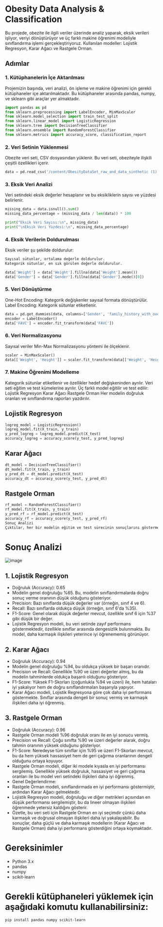 # Obesity Data Analysis & Classification
Bu projede, obezite ile ilgili veriler üzerinde analiz yaparak, eksik verileri işliyor, veriyi dönüştürüyor ve üç farklı makine öğrenimi modeliyle sınıflandırma işlemi gerçekleştiriyoruz. Kullanılan modeller: Lojistik Regresyon, Karar Ağacı ve Rastgele Orman.

## Adımlar
### 1. Kütüphanelerin İçe Aktarılması
Projemizin başında, veri analizi, ön işleme ve makine öğrenimi için gerekli kütüphaneler içe aktarılmaktadır. Bu kütüphaneler arasında pandas, numpy, ve sklearn gibi araçlar yer almaktadır.
```python
import pandas as pd
from sklearn.preprocessing import LabelEncoder, MinMaxScaler
from sklearn.model_selection import train_test_split
from sklearn.linear_model import LogisticRegression
from sklearn.tree import DecisionTreeClassifier
from sklearn.ensemble import RandomForestClassifier
from sklearn.metrics import accuracy_score, classification_report
```

### 2. Veri Setinin Yüklenmesi
Obezite veri seti, CSV dosyasından yüklenir. Bu veri seti, obeziteyle ilişkili çeşitli özellikleri içerir.
```python
data = pd.read_csv('/content/ObesityDataSet_raw_and_data_sinthetic (1).csv')
```
### 3. Eksik Veri Analizi
Veri setindeki eksik değerler hesaplanır ve bu eksikliklerin sayısı ve yüzdesi belirlenir.
```python
missing_data = data.isnull().sum()
missing_data_percentage = (missing_data / len(data)) * 100

print("Eksik Veri Sayısı:\n", missing_data)
print("\nEksik Veri Yüzdesi:\n", missing_data_percentage)
```
### 4. Eksik Verilerin Doldurulması
Eksik veriler şu şekilde doldurulur:
```python
Sayısal sütunlar, ortalama değerle doldurulur.
Kategorik sütunlar, en sık görülen değerle doldurulur.

data['Weight'] = data['Weight'].fillna(data['Weight'].mean())
data['Gender'] = data['Gender'].fillna(data['Gender'].mode()[0])
```
### 5. Veri Dönüştürme
One-Hot Encoding: Kategorik değişkenler sayısal formata dönüştürülür.
Label Encoding: Kategorik sütunlar etiketlenir.
```python
data = pd.get_dummies(data, columns=['Gender', 'family_history_with_overweight'], drop_first=True)
encoder = LabelEncoder()
data['FAVC'] = encoder.fit_transform(data['FAVC'])
```
### 6. Veri Normalizasyonu
Sayısal veriler Min-Max Normalizasyonu yöntemi ile ölçeklenir.
```python
scaler = MinMaxScaler()
data[['Weight', 'Height']] = scaler.fit_transform(data[['Weight', 'Height']])
```
### 7. Makine Öğrenimi Modelleme

Kategorik sütunlar etiketlenir ve özellikler hedef değişkeninden ayrılır.
Veri seti eğitim ve test kümelerine ayrılır.
Üç farklı model eğitilir ve test edilir:
Lojistik Regresyon
Karar Ağacı
Rastgele Orman
Her modelin doğruluk oranları ve sınıflandırma raporları yazdırılır.

## Lojistik Regresyon
```python
logreg_model = LogisticRegression()
logreg_model.fit(X_train, y_train)
y_pred_logreg = logreg_model.predict(X_test)
accuracy_logreg = accuracy_score(y_test, y_pred_logreg)
```
## Karar Ağacı
```python
dt_model = DecisionTreeClassifier()
dt_model.fit(X_train, y_train)
y_pred_dt = dt_model.predict(X_test)
accuracy_dt = accuracy_score(y_test, y_pred_dt)
```
## Rastgele Orman
```python
rf_model = RandomForestClassifier()
rf_model.fit(X_train, y_train)
y_pred_rf = rf_model.predict(X_test)
accuracy_rf = accuracy_score(y_test, y_pred_rf)
Sonuç Analizi
Çıktılar, her bir modelin eğitim ve test sürecinin sonuçlarını göstermektedir. Her model için doğruluk (accuracy), precision, recall, f1-score, ve support değerleri bulunmaktadır:
```
# Sonuç Analizi
![image](https://github.com/user-attachments/assets/b7f4c412-5a57-4a5b-86a2-3751254e0ba6)

## 1. Lojistik Regresyon
* Doğruluk (Accuracy): 0.65
* Modelin genel doğruluğu %65. Bu, modelin sınıflandırmalarda doğru sonuç verme oranının düşük olduğunu gösteriyor.
* Precision: Bazı sınıflarda düşük değerler var (örneğin, sınıf 4 ve 6).
* Recall: Bazı sınıflarda oldukça düşük (örneğin, sınıf 6'da %35).
* F1-Score: Genel olarak düşük değerler mevcut, özellikle sınıf 6 için %37 gibi düşük bir değer.
* Lojistik Regresyon modeli, bu veri setinde zayıf performans göstermektedir, özellikle sınıflar arasında dengesizlik bulunmakta. Bu model, daha karmaşık ilişkileri yeterince iyi öğrenememiş görünüyor.

## 2. Karar Ağacı
* Doğruluk (Accuracy): 0.94
* Modelin genel doğruluğu %94, bu oldukça yüksek bir başarı oranıdır.
* Precision ve Recall: Genellikle %90 ve üzeri değerler almış, bu da modelin tahminlerde oldukça başarılı olduğunu gösteriyor.
* F1-Score: Yüksek F1-Skorları (çoğunlukla %94 ve üzeri) ile, hem hataları iyi yakalıyor hem de doğru sınıflandırmaları başarıyla yapıyor.
* Karar Ağacı modeli, Lojistik Regresyona göre çok daha iyi performans göstermekte. Sınıflar arasında dengeli bir sonuç vermiş ve karmaşık ilişkileri daha iyi öğrenmiş.

## 3. Rastgele Orman
* Doğruluk (Accuracy): 0.96
* Rastgele Orman modeli %96 doğruluk oranı ile en iyi sonucu vermiş.
* Precision ve Recall: Çoğu sınıfta %90 ve üzeri değerler alarak, doğru tahmin oranının yüksek olduğunu gösteriyor.
* F1-Score: Neredeyse tüm sınıflar için %95 ve üzeri F1-Skorları mevcut, bu da hem yüksek hassasiyet hem de geri çağırma oranlarının dengeli olduğunu ortaya koyuyor.
* Rastgele Orman modeli, diğer iki modele kıyasla en iyi performansı sergilemiş. Genellikle yüksek doğruluk, hassasiyet ve geri çağırma oranları ile bu model veri setindeki ilişkileri daha iyi öğrenmiş.
* Genel Değerlendirme:
* Rastgele Orman modeli, sınıflandırmada en iyi performansı göstermiştir, ardından Karar Ağacı gelmektedir.
* Lojistik Regresyon modeli, doğruluğu ve diğer metrikleri açısından en düşük performansı sergilemiştir, bu da lineer olmayan ilişkileri öğrenmede yetersiz kaldığını gösterir.
* Özetle, bu veri seti için Rastgele Orman en iyi seçimdir çünkü daha karmaşık ve doğrusal olmayan ilişkileri daha iyi yakalayabilir. Bu sonuçlar, daha güçlü ve daha karmaşık modellerin (Karar Ağacı ve Rastgele Orman) daha iyi performans gösterdiğini ortaya koymaktadır.

# Gereksinimler
+ Python 3.x
+ pandas
+ numpy
+ scikit-learn

# Gerekli kütüphaneleri yüklemek için aşağıdaki komutu kullanabilirsiniz:
```python
pip install pandas numpy scikit-learn
```
